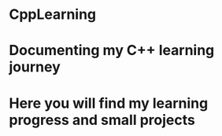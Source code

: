 # CppLearning
# Documenting my C++ learning journey
# Here you will find my learning progress and small projects